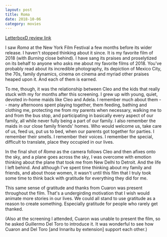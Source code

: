 ```yaml
---
layout: post
title: Roma
date: 2018-10-06
category: movies
---
```

 
[LetterboxD review link](https://letterboxd.com/samarthbhaskar/film/roma-2018/)

I saw <em>Roma</em> at the New York Film Festival a few months before its wider release. I haven't stopped thinking about it since. It is my favorite film of 2018 (with <em>Burning</em> close behind). I have sang its praises and proselytized on its behalf to anyone who asks me about my favorite films of 2018. You've probably read about its incredible photography, its depiction of Mexico City, the 70s, family dynamics, cinema on cinema and myriad other praises heaped upon it. And each of them is earned. 

To me, though, it was the relationship between Cleo and the kids that really stuck with my for months after this screening. I grew up with young, quiet, devoted in-home maids like Cleo and Adela. I remember much about them -- many afternoons spent playing together, them feeding, bathing and clothing me, protecting me from my parents when necessary, walking me to and from the bus stop, and participating in basically every aspect of our family, all while never fully being a part of our family. I also remember the maids in our close family friends' homes. Who would welcome us, take care of us, feed us, put us to bed, when our parents got together for parties. I remember their smells. I remember their voices. I remember the special, difficult to translate, place they occupied in our lives.

In the final shot of <em>Roma</em> as the camera follows Cleo and then afixes onto the sky, and a plane goes across the sky, I was overcome with emotion thinking about the plane that took me from New Delhi to Detroit. And the life I left behind. And although I've spent time thinking about my family and friends, and about those women, it wasn't until this film that I truly took some time to think back with gratitude for everything they did for me. 

This same sense of gratitude and thanks from Cuaron was present throughout the film. That's a undergirding motivation that I wish would animate more stories in our lives. We could all stand to use gratitude as a reason to create something. Especially gratitude for people who rarely get thanked.

(Also at the screening I attended, Cuaron was unable to present the film, so he asked Guillermo Del Toro to introduce it. It was wonderful to see how Cuaron and Del Toro [and Innaritu by extension] support each other.)